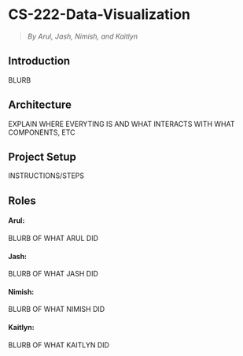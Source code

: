 # CS-222-Data-Visualization
> *By Arul, Jash, Nimish, and Kaitlyn*

## Introduction 
BLURB

## Architecture
EXPLAIN WHERE EVERYTING IS AND WHAT INTERACTS WITH WHAT COMPONENTS, ETC

## Project Setup
INSTRUCTIONS/STEPS

## Roles
#### Arul: 
BLURB OF WHAT ARUL DID
#### Jash: 
BLURB OF WHAT JASH DID
#### Nimish: 
BLURB OF WHAT NIMISH DID
#### Kaitlyn: 
BLURB OF WHAT KAITLYN DID
